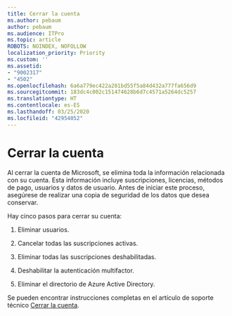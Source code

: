 ```yaml
---
title: Cerrar la cuenta
ms.author: pebaum
author: pebaum
ms.audience: ITPro
ms.topic: article
ROBOTS: NOINDEX, NOFOLLOW
localization_priority: Priority
ms.custom: ''
ms.assetid:
- "9002317"
- "4502"
ms.openlocfilehash: 6a6a779ec422a201bd55f5a84d432a777fa656d9
ms.sourcegitcommit: 183dc4c002c151474628b6d7c4571a5264dc5257
ms.translationtype: HT
ms.contentlocale: es-ES
ms.lasthandoff: 03/25/2020
ms.locfileid: "42954052"
---
```

# <a name="how-to-close-your-account"></a>Cerrar la cuenta

Al cerrar la cuenta de Microsoft, se elimina toda la información relacionada con su cuenta. Esta información incluye suscripciones, licencias, métodos de pago, usuarios y datos de usuario. Antes de iniciar este proceso, asegúrese de realizar una copia de seguridad de los datos que desea conservar.

Hay cinco pasos para cerrar su cuenta:

1. Eliminar usuarios.

2. Cancelar todas las suscripciones activas.

3. Eliminar todas las suscripciones deshabilitadas.

4. Deshabilitar la autenticación multifactor.

5. Eliminar el directorio de Azure Active Directory.

Se pueden encontrar instrucciones completas en el artículo de soporte técnico [Cerrar la cuenta](https://docs.microsoft.com/microsoft-365/commerce/close-your-account).
